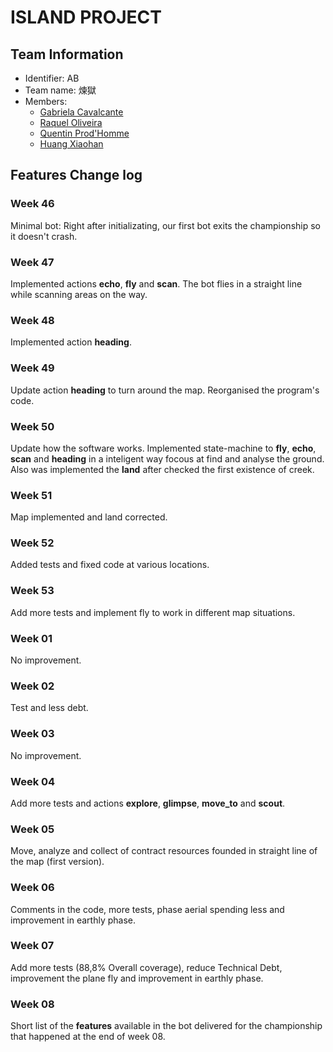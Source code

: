 ﻿# ISLAND PROJECT

## Team Information

  * Identifier: AB
  * Team name: 煉獄
  * Members:
    *  [Gabriela Cavalcante](mailto:gabriela.cavalcante-da-silva@etu.unice.fr)
    *  [Raquel Oliveira](mailto:raquel.lopes-de-oliveira@etu.unice.fr)
    *  [Quentin Prod'Homme](quentin.prod'homme@etu.unice.fr)
    *  [Huang Xiaohan](mailto:xiaohan.huang@etu.unice.fr)

## Features Change log

### Week 46

Minimal bot: Right after initializating, our first bot exits the championship so it doesn't crash.

### Week 47

Implemented actions **echo**, **fly** and **scan**.
The bot flies in a straight line while scanning areas on the way.

### Week 48

Implemented action **heading**.

### Week 49

Update action **heading** to turn around the map.
Reorganised the program's code.

### Week 50

Update how the software works. Implemented state-machine to **fly**, **echo**, **scan** and **heading** in a inteligent way focous at find and analyse the ground. Also was implemented the **land** after checked the first existence of creek.

### Week 51

Map implemented and land corrected. 

### Week 52

Added tests and fixed code at various locations.

### Week 53

Add more tests and implement fly to work in different map situations.

### Week 01

No improvement.

### Week 02

Test and less debt.

### Week 03

No improvement.

### Week 04

Add more tests and actions **explore**, **glimpse**, **move_to** and **scout**.

### Week 05

Move, analyze and collect of contract resources founded in straight line of the map (first version).

### Week 06

Comments in the code, more tests, phase aerial spending less and improvement in earthly phase.

### Week 07

Add more tests (88,8% Overall coverage), reduce Technical Debt, improvement the plane fly and improvement in earthly phase.

### Week 08

Short list of the **features** available in the bot delivered for the championship that happened at the end of week 08.